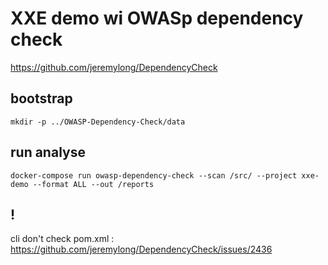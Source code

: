 # XXE demo wi OWASp dependency check

https://github.com/jeremylong/DependencyCheck

## bootstrap

```shell script
mkdir -p ../OWASP-Dependency-Check/data
```

## run analyse

```shell script
docker-compose run owasp-dependency-check --scan /src/ --project xxe-demo --format ALL --out /reports
```

## !

cli don't check pom.xml : https://github.com/jeremylong/DependencyCheck/issues/2436
